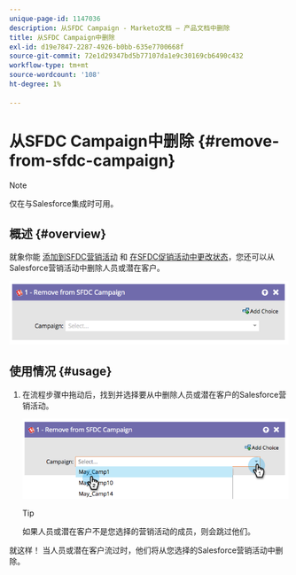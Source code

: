 ```yaml
---
unique-page-id: 1147036
description: 从SFDC Campaign - Marketo文档 — 产品文档中删除
title: 从SFDC Campaign中删除
exl-id: d19e7847-2287-4926-b0bb-635e7700668f
source-git-commit: 72e1d29347bd5b77107da1e9c30169cb6490c432
workflow-type: tm+mt
source-wordcount: '108'
ht-degree: 1%

---
```


# 从SFDC Campaign中删除 {#remove-from-sfdc-campaign}

>[!NOTE]
>
>仅在与Salesforce集成时可用。

## 概述 {#overview}

就象你能 [添加到SFDC营销活动](/help/marketo/product-docs/core-marketo-concepts/smart-campaigns/salesforce-flow-actions/add-to-sfdc-campaign.md) 和 [在SFDC促销活动中更改状态](/help/marketo/product-docs/core-marketo-concepts/smart-campaigns/salesforce-flow-actions/change-status-in-sfdc-campaign.md)，您还可以从Salesforce营销活动中删除人员或潜在客户。

![](assets/image2014-9-22-15-3a54-3a34.png)

## 使用情况 {#usage}

1. 在流程步骤中拖动后，找到并选择要从中删除人员或潜在客户的Salesforce营销活动。

   ![](assets/image2014-9-22-15-3a54-3a39.png)

   >[!TIP]
   >
   >如果人员或潜在客户不是您选择的营销活动的成员，则会跳过他们。

就这样！ 当人员或潜在客户流过时，他们将从您选择的Salesforce营销活动中删除。
